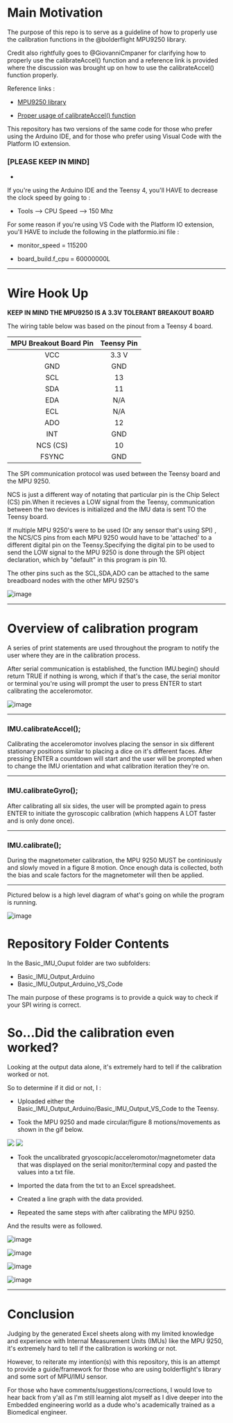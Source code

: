 # Main Motivation

The purpose of this repo is to serve as a guideline of how to properly use the calibration functions in the  @bolderflight MPU9250 library.

Credit also rightfully goes to @GiovanniCmpaner for clarifying how to properly use the calibrateAccel() function and a reference link is provided where the discussion was brought up on how to use the calibrateAccel() function properly.

Reference links :

- [MPU9250 library](https://github.com/bolderflight/MPU9250)

- [Proper usage of calibrateAccel() function](https://github.com/bolderflight/MPU9250/issues/80)

This repository has two versions of the same code for those who prefer using the Arduino IDE, and for those who prefer using Visual Code with the Platform IO extension.

### [PLEASE KEEP IN MIND]

-

If you're using the Arduino IDE and the Teensy 4, you'll HAVE to decrease the clock speed by going to :

- Tools --> CPU Speed --> 150 Mhz

For some reason if you're using VS Code with the Platform IO extension, you'll HAVE to include the following in the platformio.ini file :

- monitor_speed = 115200

- board_build.f_cpu = 60000000L

---

# Wire Hook Up

**KEEP IN MIND THE MPU9250 IS A 3.3V TOLERANT BREAKOUT BOARD**

The wiring table below was based on the pinout from a Teensy 4 board. 

| MPU Breakout Board Pin | Teensy Pin |
| :-------------: | :-------------:|
| VCC | 3.3 V|
| GND | GND |
| SCL | 13  | 
| SDA | 11  | 
| EDA | N/A |
| ECL | N/A | 
| ADO | 12  |
| INT | GND |
| NCS (CS) | 10  |
| FSYNC | GND |

The SPI communication protocol was used between the Teensy board and the MPU 9250.

NCS is just a different way of notating that particular pin is the Chip Select (CS) pin.When it recieves a LOW signal from the Teensy, communication between the two devices is initialized and the IMU data is sent TO the Teensy board.

If multiple MPU 9250's were to be used (Or any sensor that's using SPI) , the NCS/CS pins from each MPU 9250 would have to be 'attached' to a different digital pin on the Teensy.Specifying the digital pin to be used to send the LOW signal to the MPU 9250 is done through the SPI object declaration, which by "default" in this program is pin 10.

The other pins such as the SCL,SDA,ADO can be attached to the same breadboard nodes with the other MPU 9250's

![image](https://user-images.githubusercontent.com/39348633/106200539-c0000d80-617c-11eb-84a7-ed4812c3a171.png)

---

# Overview of calibration program

A series of print statements are used throughout the program to notify the user where they are in the calibration process.

After serial communication is established, the function IMU.begin() should return TRUE if nothing is wrong, which if that's the case, the serial monitor or terminal you're using will prompt the user to press ENTER to start calibrating the acceleromotor.

![image](https://user-images.githubusercontent.com/39348633/106092802-aca95f80-60f4-11eb-85af-9a7cc119fbe6.png)

---

### IMU.calibrateAccel();

Calibrating the acceleromotor involves placing the sensor in six different stationary positions similar to placing a dice on it's different faces. After pressing ENTER a countdown will start and the user will be prompted when to change the IMU orientation and what calibration iteration they're on.

---

### IMU.calibrateGyro();

After calibrating all six sides, the user will be prompted again to press ENTER to initiate the gyroscopic calibration (which happens A LOT faster and is only done once).

---

### IMU.calibrate();

During the magnetometer calibration, the MPU 9250 MUST be continiously and slowly moved in a figure 8 motion. Once enough data is collected, both the bias and scale factors for the magnetometer will then be applied. 

---

Pictured below is a high level diagram of what's going on while the program is running.

![image](https://user-images.githubusercontent.com/39348633/106216711-60642b00-6199-11eb-8dcb-70a30699cc86.png)

# Repository Folder Contents

In the Basic_IMU_Ouput folder are two subfolders:
- Basic_IMU_Output_Arduino
- Basic_IMU_Output_Arduino_VS_Code

The main purpose of these programs is to provide a quick way to check if your SPI wiring is correct.

# So...Did the calibration even worked?

Looking at the output data alone, it's extremely hard to tell if the calibration worked or not.

So to determine if it did or not, I :

- Uploaded either the Basic_IMU_Output_Arduino/Basic_IMU_Output_VS_Code to the Teensy.

- Took the MPU 9250 and made circular/figure 8 motions/movements as shown in the gif below.

![](IMU_Demo.gif)
![](figure8.gif)

- Took the uncalibrated gryoscopic/acceleromotor/magnetometer data that was displayed on the serial monitor/terminal copy and pasted the values into a txt file.

- Imported the data from the txt to an Excel spreadsheet.

- Created a line graph with the data provided.

- Repeated the same steps with after calibrating the MPU 9250.

And the results were as followed.

![image](https://user-images.githubusercontent.com/39348633/106338798-581ff480-625a-11eb-9332-00ea4a303028.png)

![image](https://user-images.githubusercontent.com/39348633/106338806-5d7d3f00-625a-11eb-9d8b-80703babe251.png)

![image](https://user-images.githubusercontent.com/39348633/106337914-1ee68500-6258-11eb-97b2-d42a825d9254.png)

![image](https://user-images.githubusercontent.com/39348633/106337963-3de51700-6258-11eb-99f5-680a72526e53.png)

---

# Conclusion

Judging by the generated Excel sheets along with my limited knowledge and experience with Internal Measurement Units (IMUs) like the MPU 9250, it's extremely hard to tell if the calibration is working or not.

However, to reiterate my intention(s) with this repository, this is an attempt to provide a guide/framework for those who are using bolderflight's library and some sort of MPU/IMU sensor.

For those who have comments/suggestions/corrections, I would love to hear back from y'all as I'm still learning alot myself as I dive deeper into the Embedded engineering world as a dude who's academically trained as a Biomedical engineer.
